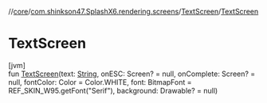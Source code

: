 //[core](../../../index.md)/[com.shinkson47.SplashX6.rendering.screens](../index.md)/[TextScreen](index.md)/[TextScreen](-text-screen.md)

# TextScreen

[jvm]\
fun [TextScreen](-text-screen.md)(text: [String](https://kotlinlang.org/api/latest/jvm/stdlib/kotlin/-string/index.html), onESC: Screen? = null, onComplete: Screen? = null, fontColor: Color = Color.WHITE, font: BitmapFont = REF_SKIN_W95.getFont("Serif"), background: Drawable? = null)
